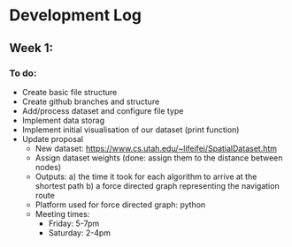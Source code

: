 # Development Log

## Week 1:
### To do:
- Create basic file structure
- Create github branches and structure
- Add/process dataset and configure file type
- Implement data storag 
- Implement initial visualisation of our dataset (print function)
- Update proposal
    - New dataset: https://www.cs.utah.edu/~lifeifei/SpatialDataset.htm
    - Assign dataset weights (done: assign them to the distance between nodes)
    - Outputs: 
        a) the time it took for each algorithm to arrive at the shortest path
        b) a force directed graph representing the navigation route
    - Platform used for force directed graph: python
    - Meeting times:
      - Friday:   5-7pm
      - Saturday: 2-4pm
